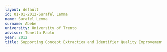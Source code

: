 ```yaml
---
layout: default 
id: 01-01-2012-Surafel Lemma
name: Surafel Lemma
surname: Abebe
university: University of Trento
advisor: Tonella Paolo
year: 2012
title: Supporting Concept Extraction and Identifier Quality Improvement through Programmers’ Lexicon Analysis
---
```

